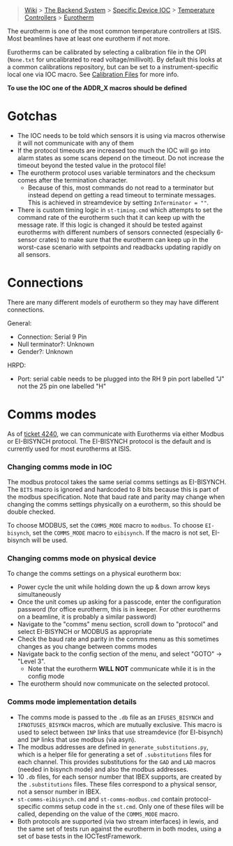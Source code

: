 > [Wiki](Home) > [The Backend System](The-Backend-System) > [Specific Device IOC](Specific-Device-IOC) > [Temperature Controllers](Temperature-Controllers) > [Eurotherm](Eurotherm)

The eurotherm is one of the most common temperature controllers at ISIS. Most beamlines have at least one eurotherm if not more.

Eurotherms can be calibrated by selecting a calibration file in the OPI (`None.txt` for uncalibrated to read voltage/millivolt). By default this looks at a common calibrations repository, but can be set to a instrument-specific local one via IOC macro. See [Calibration Files](https://github.com/ISISComputingGroup/ibex_developers_manual/wiki/Calibration-Files) for more info.

**To use the IOC one of the ADDR_X macros should be defined**

# Gotchas

- The IOC needs to be told which sensors it is using via macros otherwise it will not communicate with any of them
- If the protocol timeouts are increased too much the IOC will go into alarm states as some scans depend on the timeout. Do not increase the timeout beyond the tested value in the protocol file!
- The eurotherm protocol uses variable terminators and the checksum comes after the termination character.
  * Because of this, most commands do not read to a terminator but instead depend on getting a read timeout to terminate messages. This is achieved in streamdevice by setting `InTerminator = ""`.
- There is custom timing logic in `st-timing.cmd` which attempts to set the command rate of the eurotherm such that it can keep up with the message rate. If this logic is changed it should be tested against eurotherms with different numbers of sensors connected (especially 6-sensor crates) to make sure that the eurotherm can keep up in the worst-case scenario with setpoints and readbacks updating rapidly on all sensors.

# Connections

There are many different models of eurotherm so they may have different connections. 

General:

- Connection: Serial 9 Pin
- Null terminator?: Unknown
- Gender?: Unknown

HRPD: 

- Port: serial cable needs to be plugged into the RH 9 pin port labelled "J" not the 25 pin one labelled "H"

# Comms modes

As of [ticket 4240](https://github.com/ISISComputingGroup/IBEX/issues/4240), we can communicate with Eurotherms via either Modbus or EI-BISYNCH protocol. The EI-BISYNCH protocol is the default and is currently used for most eurotherms at ISIS.

### Changing comms mode in IOC

The modbus protocol takes the same serial comms settings as EI-BISYNCH. The `BITS` macro is ignored and hardcoded to 8 bits because this is part of the modbus specification. Note that baud rate and parity may change when changing the comms settings physically on a eurotherm, so this should be double checked.

To choose MODBUS, set the `COMMS_MODE` macro to `modbus`. To choose `EI-bisynch`, set the `COMMS_MODE` macro to `eibisynch`. If the macro is not set, EI-bisynch will be used.

### Changing comms mode on physical device

To change the comms settings on a physical eurotherm box:
- Power cycle the unit while holding down the up & down arrow keys simultaneously
- Once the unit comes up asking for a passcode, enter the configuration password (for office eurotherm, this is in keeper. For other eurotherms on a beamline, it is probably a similar password)
- Navigate to the "comms" menu section, scroll down to "protocol" and select EI-BISYNCH or MODBUS as appropriate
- Check the baud rate and parity in the comms menu as this sometimes changes as you change between comms modes
- Navigate back to the config section of the menu, and select "GOTO" -> "Level 3".
  * Note that the eurotherm **WILL NOT** communicate while it is in the config mode
- The eurotherm should now communicate on the selected protocol.

### Comms mode implementation details

- The comms mode is passed to the `.db` file as an `IFUSES_BISYNCH` and `IFNOTUSES_BISYNCH` macros, which are mutually exclusive. This macro is used to select between `INP` links that use streamdevice (for EI-bisynch) and `INP` links that use modbus (via asyn).
- The modbus addresses are defined in `generate_substitutions.py`, which is a helper file for generating a set of `.substitutions` files for each channel. This provides substitutions for the `GAD` and `LAD` macros (needed in bisynch mode) and also the modbus addresses.
- 10 `.db` files, for each sensor number that IBEX supports, are created by the `.substitutions` files. These files correspond to a physical sensor, not a sensor number in IBEX.
- `st-comms-eibisynch.cmd` and `st-comms-modbus.cmd` contain protocol-specific comms setup code in the `st.cmd`. Only one of these files will be called, depending on the value of the `COMMS_MODE` macro.
- Both protocols are supported (via two stream interfaces) in lewis, and the same set of tests run against the eurotherm in both modes, using a set of base tests in the IOCTestFramework.

